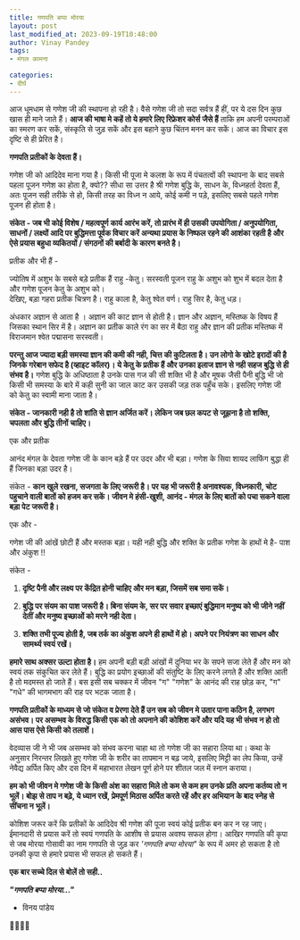 ```yaml
---
title: गणपति बप्पा मोरया
layout: post
last_modified_at: 2023-09-19T10:48:00
author: Vinay Pandey
tags:
- मंगल कामना

categories:
- दीर्घ
---
```

आज धूमधाम से गणेश जी की स्थापना हो रही है। वैसे गणेश जी तो सदा सर्वत्र हैं हीं, पर ये दस दिन कुछ खास ही माने जाते हैं। **आज की भाषा मे कहें तो ये हमारे लिए रिफ्रेशर कोर्स जैसे हैं** ताकि हम अपनी परम्पराओं का स्मरण कर सकें, संस्कृति से जुड़ सकें और इस बहाने कुछ चिंतन मनन कर सकें। 
आज का विचार इस दृष्टि से ही प्रेरित है।

**गणपति प्रतीकों के देवता हैं।**

गणेश जी को आदिदेव माना गया है। किसी भी पूजा मे कलश के रूप में पंचतत्वों की स्थापना के बाद सबसे पहला पूजन गणेश का  होता है, क्यो?? सीधा सा उत्तर है श्री गणेश बुद्धि के, साधन के, विध्नहर्ता देवता हैं, अतः पूजन सही तरीके से हो, किसी तरह का विध्न न आये, कोई कमी न पड़े, इसलिए सबसे पहले गणेश पूजन ही होता है। 

**संकेत - जब भी कोई विशेष / महत्वपूर्ण कार्य आरंभ करें, तो प्रारंभ में ही उसकी उपयोगिता / अनुपयोगिता, साधनों / लक्ष्यों आदि पर बुद्धिमत्ता पूर्वक विचार करें अन्यथा प्रयास के निष्फल रहने की आशंका रहती है और ऐसे प्रयास बहुधा व्यकितयों / संगठनों की बर्बादी के कारण बनते है।** 

प्रतीक और भी हैं - 

ज्योतिष में अशुभ के सबसे बड़े प्रतीक हैं राहु -केतु। सरस्वती पूजन राहु के अशुभ को शुभ में बदल देता है और गणेश पूजन केतु के अशुभ को।  
देखिए, बड़ा गहरा प्रतीक चित्रण है। 
राहु काला है, केतु श्वेत वर्ण। 
राहु सिर है, केतु धड़। 

अंधकार अज्ञान से आता है । अज्ञान की काट ज्ञान से होती है। ज्ञान और अज्ञान, मस्तिष्क के विषय हैं जिसका स्थान सिर में है। अज्ञान का प्रतीक काले रंग का सर में बैठा राहु और  ज्ञान की प्रतीक मस्तिष्क में विराजमान श्वेत पद्मासना सरस्वती।

**परन्तु आज ज्यादा बड़ी समस्या ज्ञान की कमी की नही, चित्त की कुटिलता है। उन लोगो के खोटे इरादों की है जिनके गरेबान सफेद है (व्हाइट कॉलर)। ये केतु के प्रतीक हैं और उनका इलाज ज्ञान से नही सहज बुद्धि से ही संभव है।** गणेश बुद्धि के अधिष्ठाता है उनके पास गज की सी शक्ति भी है और मूषक जैसी पैनी बुद्धि भी जो किसी भी समस्या के बारे में कही सुनी का जाल काट कर उसकी जड़ तक पहुँच सके। इसलिए गणेश जी को केतु का स्वामी माना जाता है।

**संकेत - जानकारी नही है तो शांति से ज्ञान अर्जित करें। लेकिन जब छल कपट से जूझना है तो शक्ति, चपलता और बुद्धि तीनों चाहिए।**

एक और प्रतीक 

आनंद मंगल के देवता गणेश जी के कान बड़े हैं पर उदर और भी बड़ा। गणेश के सिवा शायद लाफिंग बुद्धा ही हैं जिनका बड़ा उदर है।

संकेत - **कान खुले रखना, सजगता के लिए जरूरी है। पर यह भी जरूरी है अनावश्यक, विध्नकारी, चोट पहुचाने वाली बातों को हजम कर सकें। जीवन मे हंसी-खुशी, आनंद - मंगल के लिए बातों को पचा सकने वाला बड़ा पेट जरूरी है।** 

एक और -

गणेश जी की आंखें छोटी हैं और मस्तक बड़ा। 
यही नही बुद्धि और शक्ति के प्रतीक गणेश के हाथों मे है- पाश और अंकुश !! 

संकेत - 
1. **दृष्टि पैनी और लक्ष्य पर केंद्रित होनी चाहिए और मन बड़ा, जिसमें सब समा सकें।**

2. **बुद्धि पर संयम का पाश जरूरी है। बिना संयम के, सर पर सवार इच्छाएं बुद्धिमान मनुष्य को भी जीने नहीं देतीं और मनुष्य इच्छाओं को मरने नही देता।**

2. **शक्ति तभी पूज्य होती है, जब तर्क का अंकुश अपने ही हाथों में हो। अपने पर नियंत्रण का साधन और सामर्थ्य स्वयं रखें।**

**हमारे साथ अक्सर उल्टा होता है।** हम अपनी बड़ी बड़ी आंखों में दुनिया भर के सपने सजा लेते हैं और मन को स्वयं तक संकुचित कर लेते हैं। बुद्धि का प्रयोग इच्छाओं की संतुष्टि के लिए करने लगते हैं और शक्ति आती है तो मदमस्त हो जाते हैं।  बस इसी सब चक्कर में जीवन "ग" "गणेश" के आनंद की राह छोड़ कर, "ग" "गधे" की भागमभाग की राह पर भटक जाता है।

**गणपति प्रतीकों के माध्यम से जो संकेत व प्रेरणा देते हैं उन सब को जीवन मे उतार पाना कठिन है, लगभग असंभव। पर असम्भव के विरुद्ध किसी एक को तो अपनाने की कोशिश करें और यदि यह भी संभव न हो तो आस पास ऐसे किसी को तलाशें।** 

वेदव्यास जी ने भी जब असम्भव को संभव करना चाहा था तो गणेश जी का सहारा लिया था। कथा के अनुसार निरन्तर लिखते हुए गणेश जी के शरीर का तापमान न बढ़ जाये, इसलिए मिट्टी का लेप किया, उन्हें नेवैद्य अर्पित किए और दस दिन में महाभारत लेखन पूर्ण होने पर शीतल जल में स्नान कराया। 

**हम को भी जीवन मे गणेश जी के किसी अंश का सहारा मिले तो कम से कम हम उनके प्रति अपना कर्तव्य तो न भूलें। बोझ से ताप न बढ़े, ये ध्यान रखें, प्रेमपूर्ण मिठास अर्पित करते रहें और हर अभियान के बाद स्नेह से सींचना न भूलें।**

कोशिश जरूर करें कि प्रतीकों के आदिदेव श्री गणेश की पूजा स्वयं कोई प्रतीक बन कर न रह जाए। ईमानदारी से प्रयास करें तो स्वयं गणपति के आशीष से प्रयास अवश्य सफल होगा। आखिर गणपति की कृपा से जब मोरया गोसावी का नाम गणपति से जुड़ कर *'गणपति बप्पा मोरया"* के रूप में अमर हो सकता है तो उनकी कृपा से हमारे प्रयास भी सफल हो सकते हैं। 

**एक बार सच्चे दिल से बोलें तो सही..**

***"गणपति बप्पा मोरया..."***

- विनय पांडेय

🙏🌷🌷🙏


